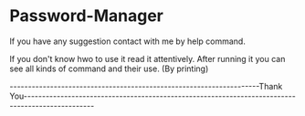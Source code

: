 # Password-Manager

If you have any suggestion contact with me by help command.


If you don't know hwo to use it read it attentively. After running it you can see all kinds of command and their use. (By printing)

--------------------------------------------------------------------Thank You-------------------------------------------------------------------------------------------------
